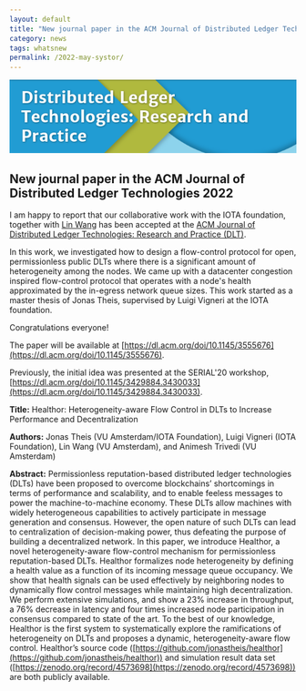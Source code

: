 ```yaml
---
layout: default
title: "New journal paper in the ACM Journal of Distributed Ledger Technologies"
category: news
tags: whatsnew
permalink: /2022-may-systor/
---
```


![](/images/acm-dlt.png "dlt")

## New journal paper in the ACM Journal of Distributed Ledger Technologies 2022

I am happy to report that our collaborative work with the IOTA foundation, together with [Lin Wang](https://linwang.info/) has been accepted at the [ACM Journal of Distributed Ledger Technologies: Research and Practice (DLT)](https://dl.acm.org/journal/dlt). 

In this work, we investigated how to design a flow-control protocol for open, permissionless public DLTs where there is a significant amount of heterogeneity among the nodes. We came up with a datacenter congestion inspired flow-control protocol that operates with a node's health approximated by the in-egress network queue sizes. This work started as a master thesis of Jonas Theis, supervised by Luigi Vigneri at the IOTA foundation. 

Congratulations everyone!

The paper will be available at [https://dl.acm.org/doi/10.1145/3555676](https://dl.acm.org/doi/10.1145/3555676). 

Previously, the initial idea was presented at the SERIAL'20 workshop, [https://dl.acm.org/doi/10.1145/3429884.3430033](https://dl.acm.org/doi/10.1145/3429884.3430033).

**Title:** Healthor: Heterogeneity-aware Flow Control in DLTs to Increase Performance and Decentralization

**Authors:** Jonas Theis (VU Amsterdam/IOTA Foundation), Luigi Vigneri (IOTA Foundation), Lin Wang (VU Amsterdam), and Animesh Trivedi (VU Amsterdam)

**Abstract:** Permissionless reputation-based distributed ledger technologies (DLTs) have been proposed to overcome blockchains’ shortcomings in terms of performance and scalability, and to enable feeless messages to power the machine-to-machine economy. These DLTs allow machines with widely heterogeneous capabilities to actively participate in message generation and consensus. However, the open nature of such DLTs can lead to centralization of decision-making power, thus defeating the purpose of building a decentralized network. 
In this paper, we introduce Healthor, a novel heterogeneity-aware flow-control mechanism for permissionless reputation-based DLTs. Healthor formalizes node heterogeneity by defining a health value as a function of its incoming message queue occupancy. We show that health signals can be used effectively by neighboring nodes to dynamically flow control messages while maintaining high decentralization. We perform extensive simulations, and show a 23% increase in throughput, a 76% decrease in latency and four times increased node participation in consensus compared to state of the art. To the best of our knowledge, Healthor is the first system to systematically explore the ramifications of heterogeneity on DLTs and proposes a dynamic, heterogeneity-aware flow control. Healthor’s source code ([https://github.com/jonastheis/healthor](https://github.com/jonastheis/healthor)) and simulation result data set ([https://zenodo.org/record/4573698](https://zenodo.org/record/4573698)) are both publicly available.


